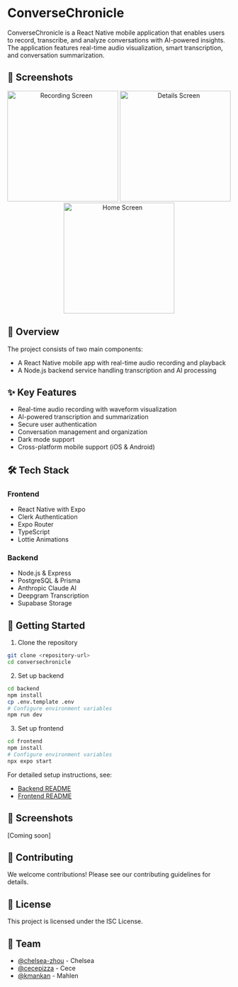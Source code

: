# ConverseChronicle

ConverseChronicle is a React Native mobile application that enables users to record, transcribe, and analyze conversations with AI-powered insights. The application features real-time audio visualization, smart transcription, and conversation summarization.

## 📱 Screenshots

<div align="center">
  <img src="public/screenshots/recording.png" alt="Recording Screen" width="250" />
  <img src="public/screenshots/details.png" alt="Details Screen" width="250" />
  <img src="public/screenshots/home.png" alt="Home Screen" width="250" />
</div>

## 🌟 Overview

The project consists of two main components:

- A React Native mobile app with real-time audio recording and playback
- A Node.js backend service handling transcription and AI processing

## ✨ Key Features

- Real-time audio recording with waveform visualization
- AI-powered transcription and summarization
- Secure user authentication
- Conversation management and organization
- Dark mode support
- Cross-platform mobile support (iOS & Android)

## 🛠️ Tech Stack

### Frontend

- React Native with Expo
- Clerk Authentication
- Expo Router
- TypeScript
- Lottie Animations

### Backend

- Node.js & Express
- PostgreSQL & Prisma
- Anthropic Claude AI
- Deepgram Transcription
- Supabase Storage

## 🚀 Getting Started

1. Clone the repository

```bash
git clone <repository-url>
cd conversechronicle
```

2. Set up backend

```bash
cd backend
npm install
cp .env.template .env
# Configure environment variables
npm run dev
```

3. Set up frontend

```bash
cd frontend
npm install
# Configure environment variables
npx expo start
```

For detailed setup instructions, see:

- [Backend README](backend/README.md)
- [Frontend README](frontend/README.md)

## 📱 Screenshots

[Coming soon]

## 🤝 Contributing

We welcome contributions! Please see our contributing guidelines for details.

## 📄 License

This project is licensed under the ISC License.

## 👥 Team

- [@chelsea-zhou](https://github.com/chelsea-zhou) - Chelsea
- [@cecepizza](https://github.com/cepiz) - Cece
- [@kmankan](https://github.com/mahlen) - Mahlen
